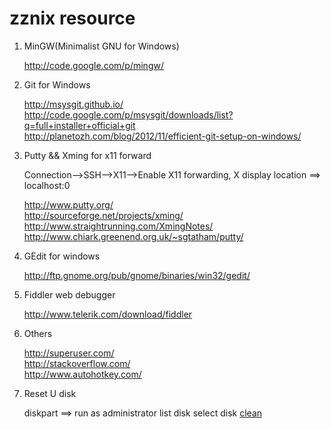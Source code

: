 zznix resource
==============

1. MinGW(Minimalist GNU for Windows)

    <http://code.google.com/p/mingw/>

2. Git for Windows

    <http://msysgit.github.io/><br>
    <http://code.google.com/p/msysgit/downloads/list?q=full+installer+official+git><br>
    <http://planetozh.com/blog/2012/11/efficient-git-setup-on-windows/><br>

3. Putty && Xming for x11 forward

    Connection-->SSH-->X11-->Enable X11 forwarding, X display location ==> localhost:0

    <http://www.putty.org/><br>
    <http://sourceforge.net/projects/xming/><br>
    <http://www.straightrunning.com/XmingNotes/><br>
    <http://www.chiark.greenend.org.uk/~sgtatham/putty/><br>

4. GEdit for windows

    <http://ftp.gnome.org/pub/gnome/binaries/win32/gedit/>

5. Fiddler web debugger

    <http://www.telerik.com/download/fiddler>

6. Others

    <http://superuser.com/><br>
    <http://stackoverflow.com/><br>
    <http://www.autohotkey.com/><br>

7. Reset U disk
    
    diskpart ==> run as administrator
    list disk
    select disk <u disk>
    clean
